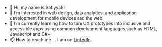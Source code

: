- 👋 Hi, my name is Safiyyah!
- 👀 I’m interested in web design, data analytics, and application development for mobile devices and the web.
- 🌱 I’m currently learning how to turn UX prototypes into inclusive and accessible apps using common development languages such as HTML, Javascript and C#~
- 📫 How to reach me ... I am on [LinkedIn](https://linkedin.com/in/safiyyah-muhammad-135476174 "LinkedIn").

<!---
skai-m/skai-m is a ✨ special ✨ repository because its `README.md` (this file) appears on your GitHub profile.
You can click the Preview link to take a look at your changes.
--->
